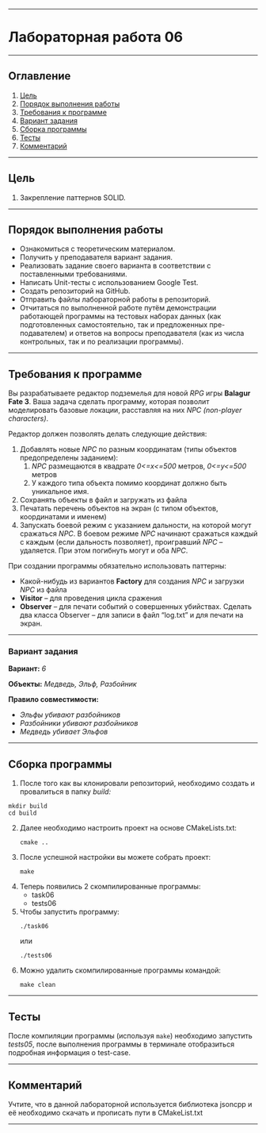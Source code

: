 ___

# Лабораторная работа 06

___

## Оглавление

1. [Цель](#цель)
2. [Порядок выполнения работы](#порядок-выполнения-работы)
3. [Требования к программе](#требования-к-программе)
4. [Вариант задания](#вариант-задания)
5. [Сборка программы](#сборка-программы)
6. [Тесты](#тесты)
7. [Комментарий](#комментарий)

___

## Цель

1. Закрепление паттернов SOLID.

___

## Порядок выполнения работы

* Ознакомиться с теоретическим материалом.
* Получить у преподавателя вариант задания.
* Реализовать задание своего варианта в соответствии с поставленными требованиями.
* Написать Unit-тесты с использованием Google Test.
* Создать репозиторий на GitHub.
* Отправить файлы лабораторной работы в репозиторий.
* Отчитаться по выполненной работе путём демонстрации работающей программы на тестовых наборах данных (как подготовленных самостоятельно, так и предложенных пре- подавателем) и ответов на вопросы преподавателя (как из числа контрольных, так и по реализации программы).

___

## Требования к программе

Вы разрабатываете редактор подземелья для новой *RPG* игры **Balagur Fate 3**. Ваша задача сделать программу, которая позволит моделировать базовые локации, расставляя на них *NPC (non-player characters)*.

Редактор должен позволять делать следующие действия:

1. Добавлять новые *NPC* по разным координатам (типы объектов предопределены заданием):
   1. *NPC* размещаются в квадрате *0<=x<=500* метров, *0<=y<=500* метров
   2. У каждого типа объекта помимо координат должно быть уникальное имя.
2. Сохранять объекты в файл и загружать из файла
3. Печатать перечень объектов на экран (с типом объектов, координатами и именем)
4. Запускать боевой режим с указанием дальности, на которой могут сражаться *NPC*. В боевом режиме *NPC* начинают сражаться каждый с каждым (если дальность позволяет), проигравший *NPC* – удаляется. При этом погибнуть могут и оба *NPC*.

При создании программы обязательно использовать паттерны:
- Какой-нибудь из вариантов **Factory** для создания *NPC* и загрузки *NPC* из файла
- **Visitor** – для проведения цикла сражения
- **Observer** – для печати событий о совершенных убийствах. Сделать два класса Observer – для записи в файл “log.txt” и для печати на экран.
___

### Вариант задания

**Вариант:** *6*

**Объекты:** *Медведь, Эльф, Разбойник*

**Правило совместимости:** 
- *Эльфы убивают разбойников*
- *Разбойники убивают разбойников*
- *Медведь убивает Эльфов*

___

## Сборка программы

1. После того как вы клонировали репозиторий, необходимо создать и провалиться в папку *build:*
```
mkdir build
cd build
```
2. Далее необходимо настроить проект на основе CMakeLists.txt:
    ```
   cmake ..
   ```
3. После успешной настройки вы можете собрать проект:
    ```
   make
   ```
4. Теперь появились 2 скомпилированные программы:
    * task06
    * tests06
5. Чтобы запустить программу:
   ```
   ./task06
   ```
   или
   ```
   ./tests06
   ```
6. Можно удалить скомпилированные программы командой:
   ```
   make clean
   ```

___

## Тесты

После компиляции программы (используя ```make```) необходимо запустить *tests05*, после выполнения программы в терминале отобразиться подробная информация о test-case.

---

## Комментарий

Учтите, что в данной лабораторной используется библиотека jsoncpp и её необходимо скачать и прописать пути в CMakeList.txt
___